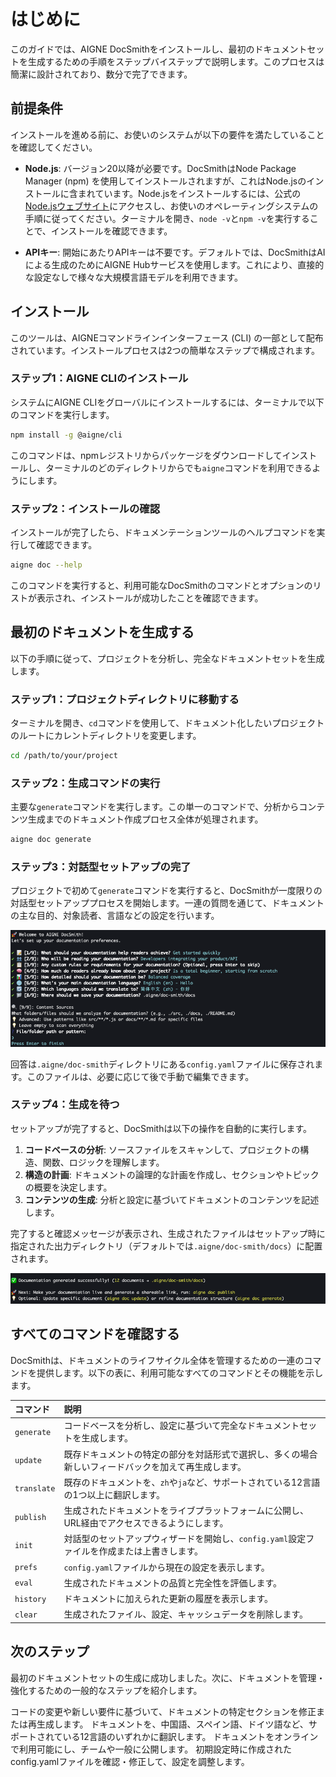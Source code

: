 # はじめに

このガイドでは、AIGNE DocSmithをインストールし、最初のドキュメントセットを生成するための手順をステップバイステップで説明します。このプロセスは簡潔に設計されており、数分で完了できます。

## 前提条件

インストールを進める前に、お使いのシステムが以下の要件を満たしていることを確認してください。

*   **Node.js**: バージョン20以降が必要です。DocSmithはNode Package Manager (npm) を使用してインストールされますが、これはNode.jsのインストールに含まれています。Node.jsをインストールするには、公式の[Node.jsウェブサイト](https://nodejs.org/)にアクセスし、お使いのオペレーティングシステムの手順に従ってください。ターミナルを開き、`node -v`と`npm -v`を実行することで、インストールを確認できます。

*   **APIキー**: 開始にあたりAPIキーは不要です。デフォルトでは、DocSmithはAIによる生成のためにAIGNE Hubサービスを使用します。これにより、直接的な設定なしで様々な大規模言語モデルを利用できます。

## インストール

このツールは、AIGNEコマンドラインインターフェース (CLI) の一部として配布されています。インストールプロセスは2つの簡単なステップで構成されます。

### ステップ1：AIGNE CLIのインストール

システムにAIGNE CLIをグローバルにインストールするには、ターミナルで以下のコマンドを実行します。

```bash title="AIGNE CLIのインストール" icon=logos:npm-icon
npm install -g @aigne/cli
```

このコマンドは、npmレジストリからパッケージをダウンロードしてインストールし、ターミナルのどのディレクトリからでも`aigne`コマンドを利用できるようにします。

### ステップ2：インストールの確認

インストールが完了したら、ドキュメンテーションツールのヘルプコマンドを実行して確認できます。

```bash title="インストールの確認"
aigne doc --help
```

このコマンドを実行すると、利用可能なDocSmithのコマンドとオプションのリストが表示され、インストールが成功したことを確認できます。

## 最初のドキュメントを生成する

以下の手順に従って、プロジェクトを分析し、完全なドキュメントセットを生成します。

### ステップ1：プロジェクトディレクトリに移動する

ターミナルを開き、`cd`コマンドを使用して、ドキュメント化したいプロジェクトのルートにカレントディレクトリを変更します。

```bash title="ディレクトリの変更" icon=mdi:folder-open
cd /path/to/your/project
```

### ステップ2：生成コマンドの実行

主要な`generate`コマンドを実行します。この単一のコマンドで、分析からコンテンツ生成までのドキュメント作成プロセス全体が処理されます。

```bash title="生成コマンドの実行"
aigne doc generate
```

### ステップ3：対話型セットアップの完了

プロジェクトで初めて`generate`コマンドを実行すると、DocSmithが一度限りの対話型セットアッププロセスを開始します。一連の質問を通じて、ドキュメントの主な目的、対象読者、言語などの設定を行います。

![対話型セットアッププロセスのスクリーンショット](../assets/screenshots/doc-complete-setup.png)

回答は`.aigne/doc-smith`ディレクトリにある`config.yaml`ファイルに保存されます。このファイルは、必要に応じて後で手動で編集できます。

### ステップ4：生成を待つ

セットアップが完了すると、DocSmithは以下の操作を自動的に実行します。

1.  **コードベースの分析**: ソースファイルをスキャンして、プロジェクトの構造、関数、ロジックを理解します。
2.  **構造の計画**: ドキュメントの論理的な計画を作成し、セクションやトピックの概要を決定します。
3.  **コンテンツの生成**: 分析と設定に基づいてドキュメントのコンテンツを記述します。

完了すると確認メッセージが表示され、生成されたファイルはセットアップ時に指定された出力ディレクトリ（デフォルトでは`.aigne/doc-smith/docs`）に配置されます。

![生成成功メッセージのスクリーンショット](../assets/screenshots/doc-generated-successfully.png)

## すべてのコマンドを確認する

DocSmithは、ドキュメントのライフサイクル全体を管理するための一連のコマンドを提供します。以下の表に、利用可能なすべてのコマンドとその機能を示します。

| コマンド | 説明 |
| :---------- | :------------------------------------------------------------------------------------------------------------ |
| `generate` | コードベースを分析し、設定に基づいて完全なドキュメントセットを生成します。 |
| `update` | 既存ドキュメントの特定の部分を対話形式で選択し、多くの場合新しいフィードバックを加えて再生成します。 |
| `translate` | 既存のドキュメントを、`zh`や`ja`など、サポートされている12言語の1つ以上に翻訳します。 |
| `publish` | 生成されたドキュメントをライブプラットフォームに公開し、URL経由でアクセスできるようにします。 |
| `init` | 対話型のセットアップウィザードを開始し、`config.yaml`設定ファイルを作成または上書きします。 |
| `prefs` | `config.yaml`ファイルから現在の設定を表示します。 |
| `eval` | 生成されたドキュメントの品質と完全性を評価します。 |
| `history` | ドキュメントに加えられた更新の履歴を表示します。 |
| `clear` | 生成されたファイル、設定、キャッシュデータを削除します。 |

## 次のステップ

最初のドキュメントセットの生成に成功しました。次に、ドキュメントを管理・強化するための一般的なステップを紹介します。

<x-cards data-columns="2">
  <x-card data-title="ドキュメントの更新" data-icon="lucide:refresh-cw" data-href="/guides/updating-documentation">
    コードの変更や新しい要件に基づいて、ドキュメントの特定セクションを修正または再生成します。
  </x-card>
  <x-card data-title="ドキュメントの翻訳" data-icon="lucide:languages" data-href="/guides/translating-documentation">
    ドキュメントを、中国語、スペイン語、ドイツ語など、サポートされている12言語のいずれかに翻訳します。
  </x-card>
  <x-card data-title="ドキュメントの公開" data-icon="lucide:rocket" data-href="/guides/publishing-your-docs">
    ドキュメントをオンラインで利用可能にし、チームや一般に公開します。
  </x-card>
  <x-card data-title="設定の確認" data-icon="lucide:settings" data-href="/configuration/initial-setup">
    初期設定時に作成されたconfig.yamlファイルを確認・修正して、設定を調整します。
  </x-card>
</x-cards>